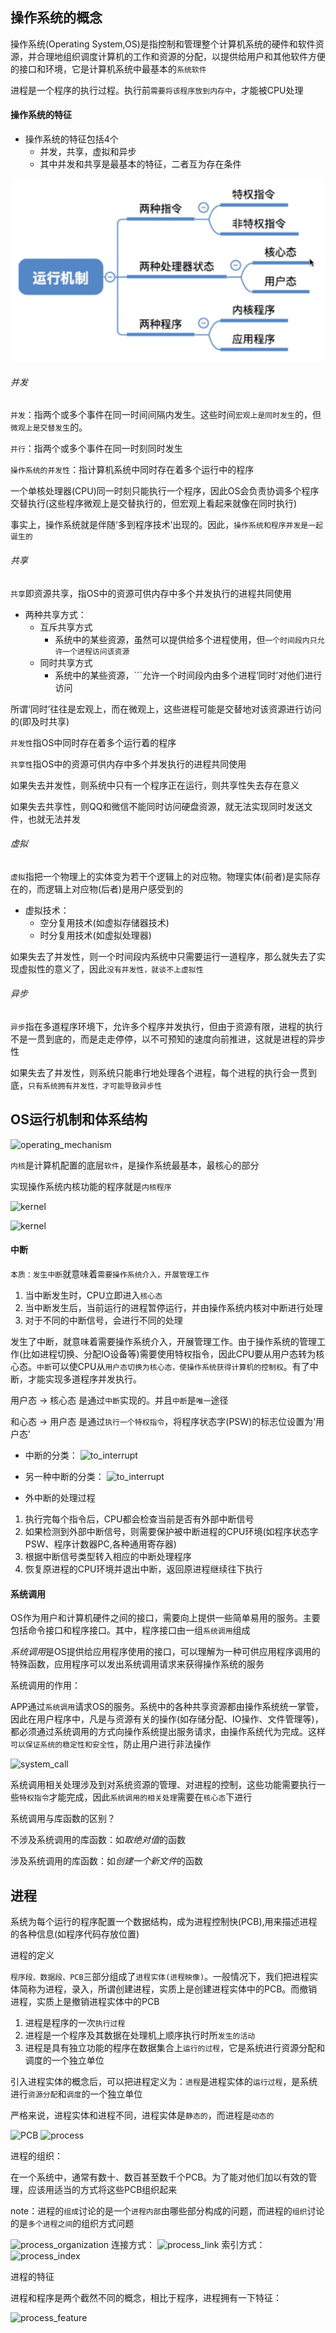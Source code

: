 ## 操作系统的概念

操作系统(Operating System,OS)是指控制和管理整个计算机系统的硬件和软件资源，并合理地组织调度计算机的工作和资源的分配，以提供给用户和其他软件方便的接口和环境，它是计算机系统中最基本的```系统软件```

进程是一个程序的执行过程。执行前```需要将该程序放到内存中```，才能被CPU处理

#### 操作系统的特征

- 操作系统的特征包括4个
    * 并发，共享，虚拟和异步
    * 其中并发和共享是最基本的特征，二者互为存在条件

![os_features](../images/os/os_basic_features.png)

###### 并发

```并发```：指两个或多个事件在同一时间间隔内发生。这些时间```宏观上是同时发生```的，但```微观上是交替发生```的。

```并行```：指两个或多个事件在同一时刻同时发生

```操作系统的并发性```：指计算机系统中同时存在着多个运行中的程序

一个单核处理器(CPU)同一时刻只能执行一个程序，因此OS会负责协调多个程序交替执行(这些程序微观上是交替执行的，但宏观上看起来就像在同时执行)

事实上，操作系统就是伴随‘多到程序技术’出现的。因此，```操作系统和程序并发是一起诞生的```

###### 共享

```共享```即资源共享，指OS中的资源可供内存中多个并发执行的进程共同使用

- 两种共享方式：
    * 互斥共享方式
        - 系统中的某些资源，虽然可以提供给多个进程使用，但```一个时间段内只允许一个进程访问该资源```
    * 同时共享方式
        - 系统中的某些资源，```允许一个时间段内由多个进程‘同时’对他们进行访问

所谓‘同时’往往是宏观上，而在微观上，这些进程可能是交替地对该资源进行访问的(即及时共享)

```并发性```指OS中同时存在着多个运行着的程序

```共享性```指OS中的资源可供内存中多个并发执行的进程共同使用

如果失去并发性，则系统中只有一个程序正在运行，则共享性失去存在意义

如果失去共享性，则QQ和微信不能同时访问硬盘资源，就无法实现同时发送文件，也就无法并发

###### 虚拟

```虚拟```指把一个物理上的实体变为若干个逻辑上的对应物。物理实体(前者)是实际存在的，而逻辑上对应物(后者)是用户感受到的

- 虚拟技术：
    * 空分复用技术(如虚拟存储器技术)
    * 时分复用技术(如虚拟处理器)

如果失去了并发性，则一个时间段内系统中只需要运行一道程序，那么就失去了实现虚拟性的意义了，因此```没有并发性，就谈不上虚拟性```

###### 异步

```异步```指在多道程序环境下，允许多个程序并发执行，但由于资源有限，进程的执行不是一贯到底的，而是走走停停，以不可预知的速度向前推进，这就是进程的异步性

如果失去了并发性，则系统只能串行地处理各个进程，每个进程的执行会一贯到底，```只有系统拥有并发性，才可能导致异步性```

## OS运行机制和体系结构

![operating_mechanism](../images/os/os_operating_mechanism.png)

```内核```是计算机配置的底层```软件```，是操作系统最基本，最核心的部分

实现操作系统内核功能的程序就是```内核程序```

![kernel](../images/os/os_kernel.png)

![kernel](../images/os/os_kernel_architecture.png)

#### 中断

```本质：发生中断```就意味着```需要操作系统介入，开展管理工作```

1. 当中断发生时，CPU立即进入```核心态```
2. 当中断发生后，当前运行的进程暂停运行，并由操作系统内核对中断进行处理
3. 对于不同的中断信号，会进行不同的处理

发生了中断，就意味着需要操作系统介入，开展管理工作。由于操作系统的管理工作(比如进程切换、分配IO设备等)需要使用特权指令，因此CPU要从用户态转为核心态。```中断```可以使CPU从```用户态切换为核心态，使操作系统获得计算机的控制权```。有了中断，才能实现多道程序并发执行。

用户态 -> 核心态 是通过```中断```实现的。并且```中断```是```唯一```途径

和心态 -> 用户态 是通过```执行一个特权指令```，将程序状态字(PSW)的标志位设置为‘用户态’

- 中断的分类：
![to_interrupt](../images/os/os_to_interrupt.png)
- 另一种中断的分类：
![to_interrupt](../images/os/os_to_interrupt_2.png)

- 外中断的处理过程
1. 执行完每个指令后，CPU都会检查当前是否有外部中断信号
2. 如果检测到外部中断信号，则需要保护被中断进程的CPU环境(如程序状态字PSW、程序计数器PC,各种通用寄存器)
3. 根据中断信号类型转入相应的中断处理程序
4. 恢复原进程的CPU环境并退出中断，返回原进程继续往下执行

#### 系统调用

OS作为用户和计算机硬件之间的接口，需要向上提供一些简单易用的服务。主要包括命令接口和程序接口。其中，程序接口由一组```系统调用```组成

*系统调用*是OS提供给应用程序使用的接口，可以理解为一种可供应用程序调用的特殊函数，应用程序可以发出系统调用请求来获得操作系统的服务

系统调用的作用：

APP通过```系统调用```请求OS的服务。系统中的各种共享资源都由操作系统统一掌管，因此在用户程序中，凡是与资源有关的操作(如存储分配、IO操作、文件管理等)，都必须通过系统调用的方式向操作系统提出服务请求，由操作系统代为完成。这样```可以保证系统的稳定性和安全性```，防止用户进行非法操作

![system_call](../images/os/os_system_call.png)

系统调用相关处理涉及到对系统资源的管理、对进程的控制，这些功能需要执行一些```特权指令```才能完成，因此```系统调用的相关处理```需要在```核心态```下进行

系统调用与库函数的区别？

不涉及系统调用的库函数：如*取绝对值*的函数

涉及系统调用的库函数：如*创建一个新文件*的函数

## 进程

系统为每个运行的程序配置一个数据结构，成为进程控制快(PCB),用来描述进程的各种信息(如程序代码存放位置)

进程的定义

```程序段、数据段、PCB```三部分组成了```进程实体(进程映像)```。一般情况下，我们把进程实体简称为进程，录入，所谓创建进程，实质上是创建进程实体中的PCB。而撤销进程，实质上是撤销进程实体中的PCB

1. 进程是程序的一次```执行过程```
2. 进程是一个程序及其数据在处理机上顺序执行时所```发生的活动```
3. 进程是具有独立功能的程序在数据集合上```运行的过程```，它是系统进行资源分配和调度的一个独立单位

引入进程实体的概念后，可以把进程定义为：```进程```是进程实体的```运行过程```，是系统进行```资源分配```和```调度```的一个独立单位

严格来说，进程实体和进程不同，进程实体是```静态的```，而进程是```动态的```

![PCB](../images/os/os_pcb.png)
![process](../images/os/os_process.png)

进程的组织：

在一个系统中，通常有数十、数百甚至数千个PCB。为了能对他们加以有效的管理，应该用适当的方式将这些PCB组织起来

note：进程的```组成```讨论的是一个```进程内部```由哪些部分构成的问题，而进程的```组织```讨论的是```多个进程之间```的组织方式问题

![process_organization](../images/os/os_process_organization.png)
连接方式：
![process_link](../images/os/os_process_link.png)
索引方式：
![process_index](../images/os/os_process_index.png)

进程的特征

进程和程序是两个截然不同的概念，相比于程序，进程拥有一下特征：

![process_feature](../images/os/os_process_feature.png)










